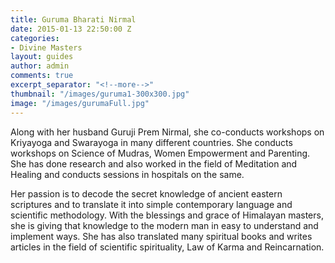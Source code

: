 ```yaml
---
title: Guruma Bharati Nirmal
date: 2015-01-13 22:50:00 Z
categories:
- Divine Masters
layout: guides
author: admin
comments: true
excerpt_separator: "<!--more-->"
thumbnail: "/images/guruma1-300x300.jpg"
image: "/images/gurumaFull.jpg"
---
```


<p>Along with her husband Guruji Prem Nirmal, she co-conducts workshops on Kriyayoga and Swarayoga in many different countries. She conducts workshops on Science of Mudras, Women Empowerment and Parenting. <!--more-->She has done research and also worked in the field of Meditation and Healing and conducts sessions in hospitals on the same.</p>
<p>Her passion is to decode the secret knowledge of ancient eastern scriptures and to translate it into simple contemporary language and scientific methodology. With the blessings and grace of Himalayan masters, she is giving that knowledge to the modern man in easy to understand and implement ways. She has also translated many spiritual books and writes articles in the field of scientific spirituality, Law of Karma and Reincarnation.</p>